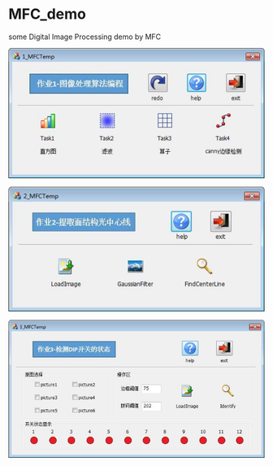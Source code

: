 # MFC_demo
some Digital Image Processing demo by MFC


![1](https://github.com/gitdzh/MFC_demo/blob/master/1.jpg)

![2](https://github.com/gitdzh/MFC_demo/blob/master/2.jpg)

![3](https://github.com/gitdzh/MFC_demo/blob/master/3.jpg)
